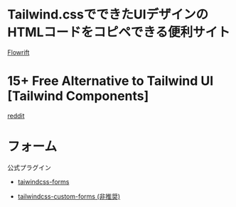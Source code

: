 # Tailwind.cssでできたUIデザインのHTMLコードをコピペできる便利サイト
[Flowrift](https://flowrift.com/)

# 15+ Free Alternative to Tailwind UI [Tailwind Components]
[reddit](https://www.reddit.com/r/webdev/comments/pkx9k9/15_free_alternative_to_tailwind_ui_tailwind/)

# フォーム
公式プラグイン

- [taiwindcss-forms](https://github.com/tailwindlabs/tailwindcss-forms)

- [tailwindcss-custom-forms (非推奨)](https://github.com/tailwindlabs/tailwindcss-custom-forms)

